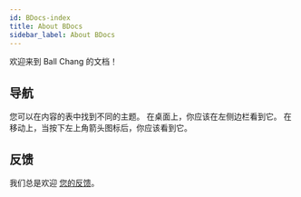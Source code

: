 ```yaml
---
id: BDocs-index
title: About BDocs
sidebar_label: About BDocs
---
```

欢迎来到 Ball Chang 的文档！

## 导航

您可以在内容的表中找到不同的主题。 在桌面上，你应该在左侧边栏看到它。 在移动上，当按下左上角箭头图标后，你应该看到它。

## 反馈

我们总是欢迎 [您的反馈](https://gitlab.com/zhangbolily/BDocs/issues)。